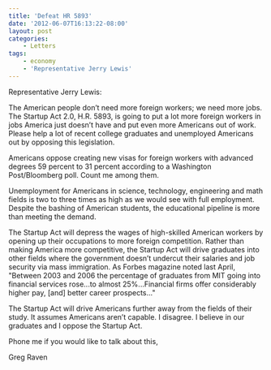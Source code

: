 ```yaml
---
title: 'Defeat HR 5893'
date: '2012-06-07T16:13:22-08:00'
layout: post
categories:
    - Letters
tags:
    - economy
    - 'Representative Jerry Lewis'
---
```


Representative Jerry Lewis:

The American people don’t need more foreign workers; we need more jobs. The Startup Act 2.0, H.R. 5893, is going to put a lot more foreign workers in jobs America just doesn’t have and put even more Americans out of work. Please help a lot of recent college graduates and unemployed Americans out by opposing this legislation.  
  
Americans oppose creating new visas for foreign workers with advanced degrees 59 percent to 31 percent according to a Washington Post/Bloomberg poll. Count me among them.

Unemployment for Americans in science, technology, engineering and math fields is two to three times as high as we would see with full employment. Despite the bashing of American students, the educational pipeline is more than meeting the demand.

The Startup Act will depress the wages of high-skilled American workers by opening up their occupations to more foreign competition. Rather than making America more competitive, the Startup Act will drive graduates into other fields where the government doesn’t undercut their salaries and job security via mass immigration. As Forbes magazine noted last April, "Between 2003 and 2006 the percentage of graduates from MIT going into financial services rose...to almost 25%...Financial firms offer considerably higher pay, \[and\] better career prospects..."

The Startup Act will drive Americans further away from the fields of their study. It assumes Americans aren’t capable. I disagree. I believe in our graduates and I oppose the Startup Act.

Phone me if you would like to talk about this,

Greg Raven